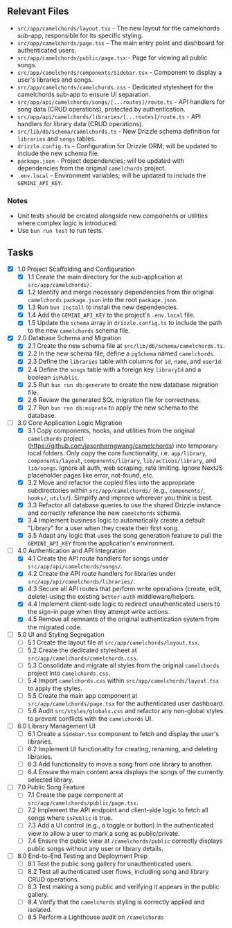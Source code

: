 ## Relevant Files

- `src/app/camelchords/layout.tsx` - The new layout for the camelchords sub-app, responsible for its specific styling.
- `src/app/camelchords/page.tsx` - The main entry point and dashboard for authenticated users.
- `src/app/camelchords/public/page.tsx` - Page for viewing all public songs.
- `src/app/camelchords/components/Sidebar.tsx` - Component to display a user's libraries and songs.
- `src/app/camelchords/camelchords.css` - Dedicated stylesheet for the camelchords sub-app to ensure UI separation.
- `src/app/api/camelchords/songs/[...routes]/route.ts` - API handlers for song data (CRUD operations), protected by authentication.
- `src/app/api/camelchords/libraries/[...routes]/route.ts` - API handlers for library data (CRUD operations).
- `src/lib/db/schema/camelchords.ts` - New Drizzle schema definition for `libraries` and `songs` tables.
- `drizzle.config.ts` - Configuration for Drizzle ORM; will be updated to include the new schema file.
- `package.json` - Project dependencies; will be updated with dependencies from the original `camelchords` project.
- `.env.local` - Environment variables; will be updated to include the `GEMINI_API_KEY`.

### Notes

- Unit tests should be created alongside new components or utilities where complex logic is introduced.
- Use `bun run test` to run tests.

## Tasks

- [x] 1.0 Project Scaffolding and Configuration
  - [x] 1.1 Create the main directory for the sub-application at `src/app/camelchords/`.
  - [x] 1.2 Identify and merge necessary dependencies from the original `camelchords` `package.json` into the root `package.json`.
  - [x] 1.3 Run `bun install` to install the new dependencies.
  - [x] 1.4 Add the `GEMINI_API_KEY` to the project's `.env.local` file.
  - [x] 1.5 Update the `schema` array in `drizzle.config.ts` to include the path to the new `camelchords` schema file.

- [x] 2.0 Database Schema and Migration
  - [x] 2.1 Create the new schema file at `src/lib/db/schema/camelchords.ts`.
  - [x] 2.2 In the new schema file, define a `pgSchema` named `camelchords`.
  - [x] 2.3 Define the `libraries` table with columns for `id`, `name`, and `userId`.
  - [x] 2.4 Define the `songs` table with a foreign key `libraryId` and a boolean `isPublic`.
  - [x] 2.5 Run `bun run db:generate` to create the new database migration file.
  - [x] 2.6 Review the generated SQL migration file for correctness.
  - [x] 2.7 Run `bun run db:migrate` to apply the new schema to the database.

- [ ] 3.0 Core Application Logic Migration
  - [x] 3.1 Copy components, hooks, and utilities from the original `camelchords` project (https://github.com/jasonherngwang/camelchords) into temporary local folders. Only copy the core functionality, i.e. `app/library`, `components/layout`, `components/library`, `lib/actions/library`, and `lib/songs`. Ignore all auth, web scraping, rate limiting. Ignore NextJS placeholder pages like error, not-found, etc.
  - [x] 3.2 Move and refactor the copied files into the appropriate subdirectories within `src/app/camelchords/` (e.g., `components/`, `hooks/`, `utils/`). Simplify and improve wherever you think is best.
  - [x] 3.3 Refactor all database queries to use the shared Drizzle instance and correctly reference the new `camelchords` schema.
  - [x] 3.4 Implement business logic to automatically create a default "Library" for a user when they create their first song.
  - [x] 3.5 Adapt any logic that uses the song generation feature to pull the `GEMINI_API_KEY` from the application's environment.

- [ ] 4.0 Authentication and API Integration
  - [x] 4.1 Create the API route handlers for songs under `src/app/api/camelchords/songs/`.
  - [x] 4.2 Create the API route handlers for libraries under `src/app/api/camelchords/libraries/`.
  - [x] 4.3 Secure all API routes that perform write operations (create, edit, delete) using the existing `better-auth` middleware/helpers.
  - [x] 4.4 Implement client-side logic to redirect unauthenticated users to the sign-in page when they attempt write actions.
  - [x] 4.5 Remove all remnants of the original authentication system from the migrated code.

- [ ] 5.0 UI and Styling Segregation
  - [ ] 5.1 Create the layout file at `src/app/camelchords/layout.tsx`.
  - [ ] 5.2 Create the dedicated stylesheet at `src/app/camelchords/camelchords.css`.
  - [ ] 5.3 Consolidate and migrate all styles from the original `camelchords` project into `camelchords.css`.
  - [ ] 5.4 Import `camelchords.css` within `src/app/camelchords/layout.tsx` to apply the styles.
  - [ ] 5.5 Create the main app component at `src/app/camelchords/page.tsx` for the authenticated user dashboard.
  - [ ] 5.6 Audit `src/styles/globals.css` and refactor any non-global styles to prevent conflicts with the `camelchords` UI.

- [ ] 6.0 Library Management UI
  - [ ] 6.1 Create a `Sidebar.tsx` component to fetch and display the user's libraries.
  - [ ] 6.2 Implement UI functionality for creating, renaming, and deleting libraries.
  - [ ] 6.3 Add functionality to move a song from one library to another.
  - [ ] 6.4 Ensure the main content area displays the songs of the currently selected library.

- [ ] 7.0 Public Song Feature
  - [ ] 7.1 Create the page component at `src/app/camelchords/public/page.tsx`.
  - [ ] 7.2 Implement the API endpoint and client-side logic to fetch all songs where `isPublic` is true.
  - [ ] 7.3 Add a UI control (e.g., a toggle or button) in the authenticated view to allow a user to mark a song as public/private.
  - [ ] 7.4 Ensure the public view at `/camelchords/public` correctly displays public songs without any user or library details.

- [ ] 8.0 End-to-End Testing and Deployment Prep
  - [ ] 8.1 Test the public song gallery for unauthenticated users.
  - [ ] 8.2 Test all authenticated user flows, including song and library CRUD operations.
  - [ ] 8.3 Test making a song public and verifying it appears in the public gallery.
  - [ ] 8.4 Verify that the `camelchords` styling is correctly applied and isolated.
  - [ ] 8.5 Perform a Lighthouse audit on `/camelchords`